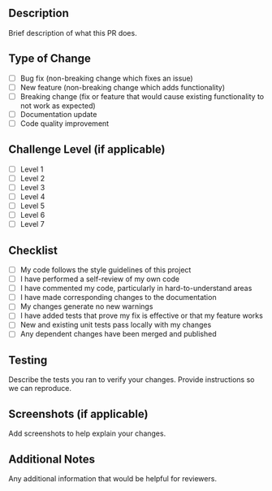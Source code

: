 ## Description

Brief description of what this PR does.

## Type of Change

- [ ] Bug fix (non-breaking change which fixes an issue)
- [ ] New feature (non-breaking change which adds functionality)
- [ ] Breaking change (fix or feature that would cause existing functionality to not work as expected)
- [ ] Documentation update
- [ ] Code quality improvement

## Challenge Level (if applicable)

- [ ] Level 1
- [ ] Level 2
- [ ] Level 3
- [ ] Level 4
- [ ] Level 5
- [ ] Level 6
- [ ] Level 7

## Checklist

- [ ] My code follows the style guidelines of this project
- [ ] I have performed a self-review of my own code
- [ ] I have commented my code, particularly in hard-to-understand areas
- [ ] I have made corresponding changes to the documentation
- [ ] My changes generate no new warnings
- [ ] I have added tests that prove my fix is effective or that my feature works
- [ ] New and existing unit tests pass locally with my changes
- [ ] Any dependent changes have been merged and published

## Testing

Describe the tests you ran to verify your changes. Provide instructions so we can reproduce.

## Screenshots (if applicable)

Add screenshots to help explain your changes.

## Additional Notes

Any additional information that would be helpful for reviewers.
